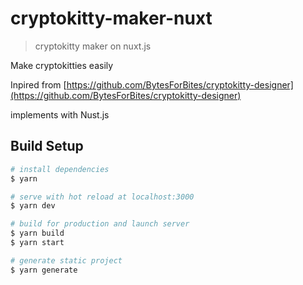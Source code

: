 # cryptokitty-maker-nuxt
> cryptokitty maker on nuxt.js

Make cryptokitties easily

Inpired from [https://github.com/BytesForBites/cryptokitty-designer](https://github.com/BytesForBites/cryptokitty-designer)

implements with Nust.js

## Build Setup

``` bash
# install dependencies
$ yarn 

# serve with hot reload at localhost:3000
$ yarn dev

# build for production and launch server
$ yarn build
$ yarn start

# generate static project
$ yarn generate
```
